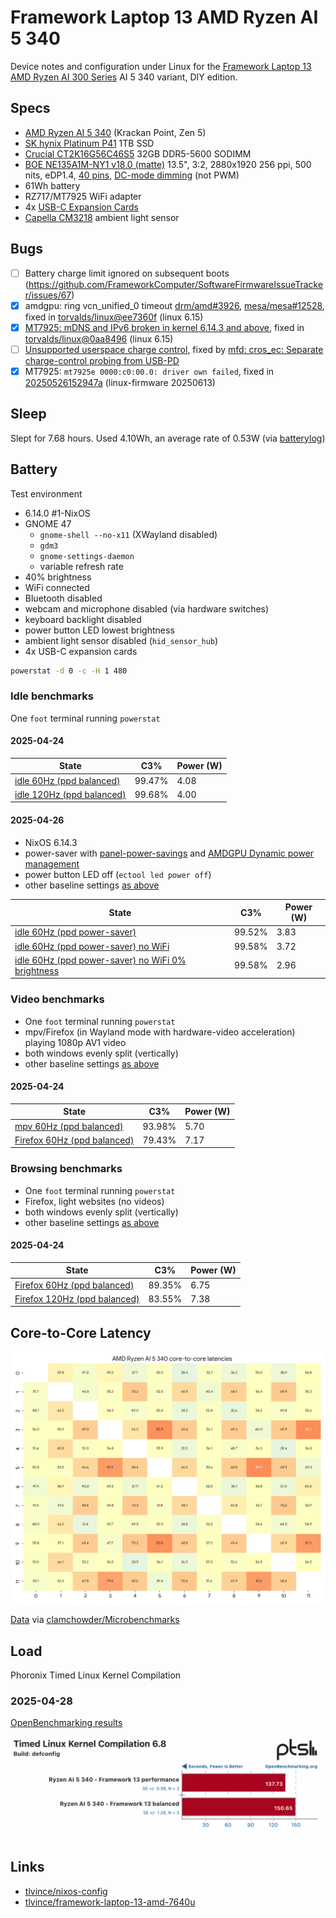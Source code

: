 # Framework Laptop 13 AMD Ryzen AI 5 340

Device notes and configuration under Linux for the [Framework Laptop 13 AMD Ryzen AI 300 Series](https://frame.work/gb/en/laptop13?tab=specs&slug=laptop13-diy-amd-ai300) AI 5 340 variant, DIY edition.

## Specs

- [AMD Ryzen AI 5 340](https://www.amd.com/en/products/processors/laptop/ryzen/ai-300-series/amd-ryzen-ai-5-340.html) (Krackan Point, Zen 5)
- [SK hynix Platinum P41](https://ssd.skhynix.com/platinum_p41/) 1TB SSD
- [Crucial CT2K16G56C46S5](https://uk.crucial.com/memory/DDR5/CT2K16G56C46S5) 32GB DDR5-5600 SODIMM
- [BOE NE135A1M-NY1 v18.0 (matte)](https://www.panelook.com/NE135A1M-NY1_BOE_13.5_LCM_overview_66744.html) 13.5", 3:2, 2880x1920 256 ppi, 500 nits, eDP1.4, [40 pins](https://github.com/FrameworkComputer/Framework-Laptop-13/tree/025d047cf98fe63ed4de03fd18fc6c4c79880930/Display#pinout), [DC-mode dimming](https://github.com/FrameworkComputer/Framework-Laptop-13/tree/57357b797447b55ec7afcaf31b2fe731e7a48144/Mainboard#display-interface) (not PWM)
- 61Wh battery
- RZ717/MT7925 WiFi adapter
- 4x [USB-C Expansion Cards](https://frame.work/gb/en/products/usb-c-expansion-card)
- [Capella CM3218](https://github.com/FrameworkComputer/Framework-Laptop-13/blob/b3872f334810103c758e39a33572b42a5e4d67e0/Webcam/README.md#pinout) ambient light sensor

## Bugs

- [ ] Battery charge limit ignored on subsequent boots (https://github.com/FrameworkComputer/SoftwareFirmwareIssueTracker/issues/67)
- [x] amdgpu: ring vcn_unified_0 timeout [drm/amd#3926](https://gitlab.freedesktop.org/drm/amd/-/issues/3926), [mesa/mesa#12528](https://gitlab.freedesktop.org/mesa/mesa/-/issues/12528), fixed in [torvalds/linux@ee7360f](https://github.com/torvalds/linux/commit/ee7360fc27d6045510f8fe459b5649b2af27811a) (linux 6.15)
- [x] [MT7925: mDNS and IPv6 broken in kernel 6.14.3 and above](https://lore.kernel.org/lkml/EmWnO5b-acRH1TXbGnkx41eJw654vmCR-8_xMBaPMwexCnfkvKCdlU5u19CGbaapJ3KRu-l3B-tSUhf8CCQwL0odjo6Cd5YG5lvNeB-vfdg=@pm.me/), fixed in [torvalds/linux@0aa8496](https://github.com/torvalds/linux/commit/0aa8496adda570c2005410a30df963a16643a3d) (linux 6.15)
- [ ] [Unsupported userspace charge control](https://github.com/FrameworkComputer/SoftwareFirmwareIssueTracker/issues/70), fixed by [mfd: cros_ec: Separate charge-control probing from USB-PD](https://patchwork.kernel.org/project/chrome-platform/patch/20250521-cros-ec-mfd-chctl-probe-v1-1-6ebfe3a6efa7@weissschuh.net/)
- [x] MT7925: `mt7925e 0000:c0:00.0: driver own failed`, fixed in [20250526152947a](https://git.kernel.org/pub/scm/linux/kernel/git/firmware/linux-firmware.git/commit/mediatek/mt7925?id=a1971ffc61d550d86d1498c9ae16f99a0243a626) (linux-firmware 20250613)

## Sleep

Slept for 7.68 hours. Used 4.10Wh, an average rate of 0.53W (via [batterylog](https://github.com/lhl/batterylog))

## Battery

Test environment

- 6.14.0 #1-NixOS
- GNOME 47
  - `gnome-shell --no-x11` (XWayland disabled)
  - `gdm3`
  - `gnome-settings-daemon`
  - variable refresh rate
- 40% brightness
- WiFi connected
- Bluetooth disabled
- webcam and microphone disabled (via hardware switches)
- keyboard backlight disabled
- power button LED lowest brightness
- ambient light sensor disabled (`hid_sensor_hub`)
- 4x USB-C expansion cards

```sh
powerstat -d 0 -c -H 1 480
```

### Idle benchmarks

One `foot` terminal running `powerstat`

#### 2025-04-24

| State                                                                                                | C3%    | Power (W) |
| ---------------------------------------------------------------------------------------------------- | ------ | --------- |
| [idle 60Hz (ppd balanced)](./data/nixos-linux-6.14.0-gnome-47-ppd-0.30-vrr-60hz-balanced-idle.txt)   | 99.47% | 4.08      |
| [idle 120Hz (ppd balanced)](./data/nixos-linux-6.14.0-gnome-47-ppd-0.30-vrr-120hz-balanced-idle.txt) | 99.68% | 4.00      |

#### 2025-04-26

- NixOS 6.14.3
- power-saver with [panel-power-savings](https://gitlab.freedesktop.org/upower/power-profiles-daemon/-/blob/ea0d7504a8b9ec4378cd17db3386efc761195dae/README.md#panel-power-savings) and [AMDGPU Dynamic power management](https://gitlab.freedesktop.org/upower/power-profiles-daemon/-/blob/ea0d7504a8b9ec4378cd17db3386efc761195dae/README.md#amdgpu-dynamic-power-management)
- power button LED off (`ectool led power off`)
- other baseline settings [as above](#battery)

| State                                                                                                                                               | C3%    | Power (W) |
| --------------------------------------------------------------------------------------------------------------------------------------------------- | ------ | --------- |
| [idle 60Hz (ppd power-saver)](./data/nixos-linux-6.14.3-gnome-47-ppd-0.30-vrr-60hz-power-saver-idle.txt)                                            | 99.52% | 3.83      |
| [idle 60Hz (ppd power-saver) no WiFi](./data/nixos-linux-6.14.3-gnome-47-ppd-0.30-vrr-60hz-power-saver-idle-no-wifi.txt)                            | 99.58% | 3.72      |
| [idle 60Hz (ppd power-saver) no WiFi 0% brightness](./data/nixos-linux-6.14.3-gnome-47-ppd-0.30-vrr-60hz-power-saver-idle-no-wifi-0-brightness.txt) | 99.58% | 2.96      |

### Video benchmarks

- One `foot` terminal running `powerstat`
- mpv/Firefox (in Wayland mode with hardware-video acceleration) playing 1080p AV1 video
- both windows evenly split (vertically)
- other baseline settings [as above](#battery)

#### 2025-04-24

| State                                                                                                              | C3%    | Power (W) |
| ------------------------------------------------------------------------------------------------------------------ | ------ | --------- |
| [mpv 60Hz (ppd balanced)](./data/nixos-linux-6.14.0-gnome-47-ppd-0.30-vrr-60hz-balanced-mpv-av1-1080p.txt)         | 93.98% | 5.70      |
| [Firefox 60Hz (ppd balanced)](./data/nixos-linux-6.14.0-gnome-47-ppd-0.30-vrr-60hz-balanced-firefox-av1-1080p.txt) | 79.43% | 7.17      |

### Browsing benchmarks

- One `foot` terminal running `powerstat`
- Firefox, light websites (no videos)
- both windows evenly split (vertically)
- other baseline settings [as above](#battery)

#### 2025-04-24

| State                                                                                                      | C3%    | Power (W) |
| ---------------------------------------------------------------------------------------------------------- | ------ | --------- |
| [Firefox 60Hz (ppd balanced)](./data/nixos-linux-6.14.0-gnome-47-ppd-0.30-vrr-60hz-balanced-firefox.txt)   | 89.35% | 6.75      |
| [Firefox 120Hz (ppd balanced)](./data/nixos-linux-6.14.0-gnome-47-ppd-0.30-vrr-120hz-balanced-firefox.txt) | 83.55% | 7.38      |

## Core-to-Core Latency

![amd-ryzen-ai-5-340 core-to-core latency](./data/amd-ryzen-ai-5-340-core-to-core-latencies.png)

[Data](./data/CoherencyLatency.txt) via [clamchowder/Microbenchmarks](https://github.com/clamchowder/Microbenchmarks/blob/b1e71b50a3b27c46c7ca9f91f5552451f1c5f3b0/CoherencyLatency/PThreadsCoherencyLatency.c)

## Load

Phoronix Timed Linux Kernel Compilation

### 2025-04-28

[OpenBenchmarking results](https://openbenchmarking.org/result/2504282-NE-FRAMEWORK09)

![amd-ryzen-ai-5-340 timed kernel](./data/phoronix-kernel.png)

## Links

- [tlvince/nixos-config](https://github.com/tlvince/nixos-config)
- [tlvince/framework-laptop-13-amd-7640u](https://github.com/tlvince/framework-laptop-13-amd-7640u)
